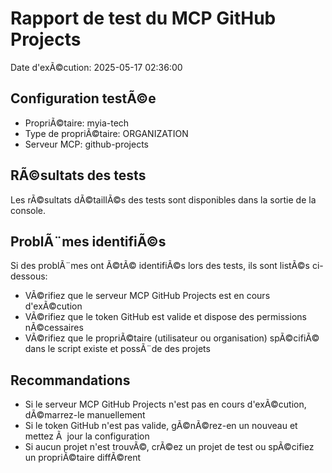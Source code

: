 ﻿# Rapport de test du MCP GitHub Projects

Date d'exÃ©cution: 2025-05-17 02:36:00

## Configuration testÃ©e

- PropriÃ©taire: myia-tech
- Type de propriÃ©taire: ORGANIZATION
- Serveur MCP: github-projects

## RÃ©sultats des tests

Les rÃ©sultats dÃ©taillÃ©s des tests sont disponibles dans la sortie de la console.

## ProblÃ¨mes identifiÃ©s

Si des problÃ¨mes ont Ã©tÃ© identifiÃ©s lors des tests, ils sont listÃ©s ci-dessous:

- VÃ©rifiez que le serveur MCP GitHub Projects est en cours d'exÃ©cution
- VÃ©rifiez que le token GitHub est valide et dispose des permissions nÃ©cessaires
- VÃ©rifiez que le propriÃ©taire (utilisateur ou organisation) spÃ©cifiÃ© dans le script existe et possÃ¨de des projets

## Recommandations

- Si le serveur MCP GitHub Projects n'est pas en cours d'exÃ©cution, dÃ©marrez-le manuellement
- Si le token GitHub n'est pas valide, gÃ©nÃ©rez-en un nouveau et mettez Ã  jour la configuration
- Si aucun projet n'est trouvÃ©, crÃ©ez un projet de test ou spÃ©cifiez un propriÃ©taire diffÃ©rent
